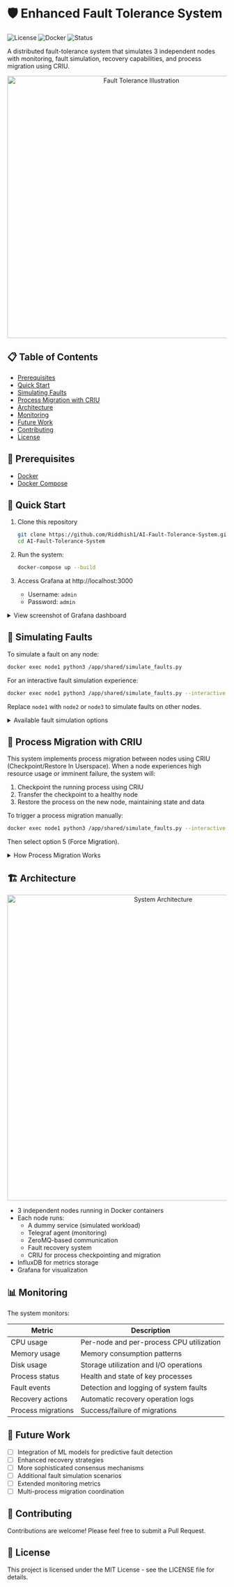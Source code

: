 # 🛡️ Enhanced Fault Tolerance System

![License](https://img.shields.io/badge/license-MIT-blue)
![Docker](https://img.shields.io/badge/Docker-ready-brightgreen)
![Status](https://img.shields.io/badge/status-active-success)

A distributed fault-tolerance system that simulates 3 independent nodes with monitoring, fault simulation, recovery capabilities, and process migration using CRIU.

<p align="center">
  <img src="https://user-images.githubusercontent.com/36799599/175767966-220f8184-d58f-4d1d-8a1f-6881290b6c80.png" alt="Fault Tolerance Illustration" width="600">
</p>

## 📋 Table of Contents

- [Prerequisites](#-prerequisites)
- [Quick Start](#-quick-start)
- [Simulating Faults](#-simulating-faults)
- [Process Migration with CRIU](#-process-migration-with-criu)
- [Architecture](#-architecture)
- [Monitoring](#-monitoring)
- [Future Work](#-future-work)
- [Contributing](#-contributing)
- [License](#-license)

## 🔧 Prerequisites

- [Docker](https://www.docker.com/get-started)
- [Docker Compose](https://docs.docker.com/compose/install/)

## 🚀 Quick Start

1. Clone this repository
   ```bash
   git clone https://github.com/Riddhish1/AI-Fault-Tolerance-System.git
   cd AI-Fault-Tolerance-System
   ```

2. Run the system:
   ```bash
   docker-compose up --build
   ```

3. Access Grafana at http://localhost:3000
   - Username: `admin`
   - Password: `admin`

<details>
<summary>View screenshot of Grafana dashboard</summary>
<br>
<p align="center">
  <img src="https://user-images.githubusercontent.com/36799599/175767972-8016778c-0af7-4035-a5a4-b2134dda4f7e.png" alt="Grafana Dashboard" width="800">
</p>
</details>

## 🔄 Simulating Faults

To simulate a fault on any node:

```bash
docker exec node1 python3 /app/shared/simulate_faults.py
```

For an interactive fault simulation experience:

```bash
docker exec node1 python3 /app/shared/simulate_faults.py --interactive
```

Replace `node1` with `node2` or `node3` to simulate faults on other nodes.

<details>
<summary>Available fault simulation options</summary>

| Option | Fault Type | Description |
|--------|------------|-------------|
| 1 | CPU Stress | Simulates high CPU load |
| 2 | Memory Leak | Simulates gradual memory consumption |
| 3 | Disk Fill | Fills disk space rapidly |
| 4 | Process Kill | Kills the target process |
| 5 | Force Migration | Triggers process migration |

</details>

## 🔄 Process Migration with CRIU

This system implements process migration between nodes using CRIU (Checkpoint/Restore In Userspace). When a node experiences high resource usage or imminent failure, the system will:

1. Checkpoint the running process using CRIU
2. Transfer the checkpoint to a healthy node
3. Restore the process on the new node, maintaining state and data

To trigger a process migration manually:

```bash
docker exec node1 python3 /app/shared/simulate_faults.py --interactive
```

Then select option 5 (Force Migration).

<details>
<summary>How Process Migration Works</summary>

1. The source node creates a checkpoint of the running process using CRIU
2. The checkpoint is compressed and transferred to the target node via ZeroMQ
3. The target node decompresses and restores the process
4. The process continues execution from exactly where it left off, with all state preserved

All process state is preserved during migration, including:
- Memory contents
- Open file descriptors
- Process execution state
- Task queue and processed items
</details>

## 🏗️ Architecture

<p align="center">
  <img src="https://user-images.githubusercontent.com/36799599/175767970-f3d0a5c0-8b0f-48a6-af61-b9c3b1bdc79a.png" alt="System Architecture" width="700">
</p>

- 3 independent nodes running in Docker containers
- Each node runs:
  - A dummy service (simulated workload)
  - Telegraf agent (monitoring)
  - ZeroMQ-based communication
  - Fault recovery system
  - CRIU for process checkpointing and migration
- InfluxDB for metrics storage
- Grafana for visualization

## 📊 Monitoring

The system monitors:

| Metric | Description |
|--------|-------------|
| CPU usage | Per-node and per-process CPU utilization |
| Memory usage | Memory consumption patterns |
| Disk usage | Storage utilization and I/O operations |
| Process status | Health and state of key processes |
| Fault events | Detection and logging of system faults |
| Recovery actions | Automatic recovery operation logs |
| Process migrations | Success/failure of migrations |

## 🔮 Future Work

- [ ] Integration of ML models for predictive fault detection
- [ ] Enhanced recovery strategies
- [ ] More sophisticated consensus mechanisms
- [ ] Additional fault simulation scenarios
- [ ] Extended monitoring metrics
- [ ] Multi-process migration coordination

## 🤝 Contributing

Contributions are welcome! Please feel free to submit a Pull Request.

## 📄 License

This project is licensed under the MIT License - see the LICENSE file for details.
